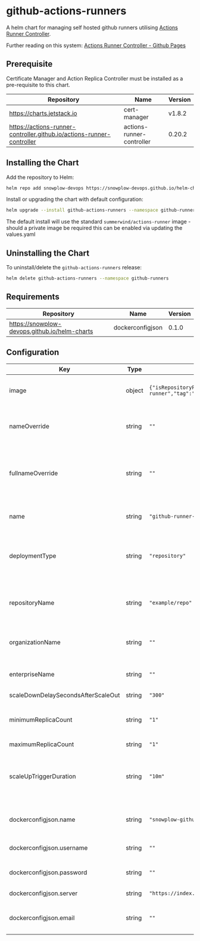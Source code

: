 # github-actions-runners

A helm chart for managing self hosted github runners utilising [Actions Runner Controller](https://github.com/actions-runner-controller/actions-runner-controller).


Further reading on this system: [Actions Runner Controller - Github Pages](https://actions-runner-controller.github.io/actions-runner-controller/)

## Prerequisite

Certificate Manager and Action Replica Controller must be installed as a pre-requisite to this chart.

| Repository | Name | Version |
|------------|------|---------|
| https://charts.jetstack.io | cert-manager | v1.8.2 |
| https://actions-runner-controller.github.io/actions-runner-controller| actions-runner-controller | 0.20.2 |


## Installing the Chart

Add the repository to Helm:

```bash
helm repo add snowplow-devops https://snowplow-devops.github.io/helm-charts
```

Install or upgrading the chart with default configuration:

```bash
helm upgrade --install github-actions-runners --namespace github-runners --create-namespace --set runnerDeployment.githubRepo="example/repo" --set runnerDeployment.runnerNamespace="github-runners" snowplow-devops/github-actions-runners
```

The default install will use the standard `summerwind/actions-runner` image - should a private image be required this can be enabled via updating the values.yaml

## Uninstalling the Chart

To uninstall/delete the `github-actions-runners` release:

```bash
helm delete github-actions-runners --namespace github-runners
```

## Requirements

| Repository | Name | Version |
|------------|------|---------|
| https://snowplow-devops.github.io/helm-charts | dockerconfigjson | 0.1.0 |

## Configuration

| Key | Type | Default | Description |
|-----|------|---------|-------------|
| image | object | `{"isRepositoryPrivate":false,"pullPolicy":"IfNotPresent","runnerImage":"summerwind/actions-runner","tag":"latest"}` | Define the image for the runners to be deployed with. |
| nameOverride | string | `""` | Overrides the name given to the deployment (default: .Release.Name) |
| fullnameOverride | string | `""` | Overrides the full-name given to the deployment resources (default: .Release.Name) |
| name | string | `"github-runner-deployment"` | Declare the name of the runner deployment |
| deploymentType | string | `"repository"` | Select Deploment type - [ repository / organization / enterprise ] |
| repositoryName | string | `"example/repo"` | For use with repository deployment type - Add repo for runner deployment |
| organizationName | string | `""` | For use with organization deployment type |
| enterpriseName | string | `""` | For use with enterprise deployment type |
| scaleDownDelaySecondsAfterScaleOut | string | `"300"` |  |
| minimumReplicaCount | string | `"1"` | Declare the minimum and maximum available runners |
| maximumReplicaCount | string | `"1"` |  |
| scaleUpTriggerDuration | string | `"10m"` | Maximum time that a runner should exist after scale up activity without an assigned workflow. |
| dockerconfigjson.name | string | `"snowplow-github-runner-deployment-dockerhub"` | Name of the secret to use for the private repository |
| dockerconfigjson.username | string | `""` | Username for the private repository |
| dockerconfigjson.password | string | `""` | Password for the private repository |
| dockerconfigjson.server | string | `"https://index.docker.io/v1/"` | Repository server URL |
| dockerconfigjson.email | string | `""` | Email address for user of the private repository |
